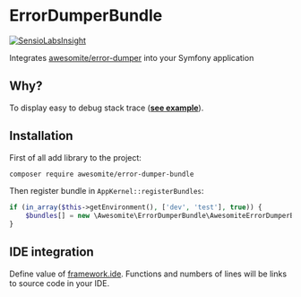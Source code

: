 # ErrorDumperBundle

[![SensioLabsInsight](https://insight.sensiolabs.com/projects/614541fc-fbdf-45f9-872c-7cb0da038322/mini.png)](https://insight.sensiolabs.com/projects/614541fc-fbdf-45f9-872c-7cb0da038322)

Integrates [awesomite/error-dumper](https://github.com/awesomite/error-dumper) into your Symfony application

## Why?

To display easy to debug stack trace (**[see example](https://awesomite.github.io/error-dumper/examples/exception.html)**).

## Installation

First of all add library to the project:

```bash
composer require awesomite/error-dumper-bundle
```

Then register bundle in `AppKernel::registerBundles`:

```php
if (in_array($this->getEnvironment(), ['dev', 'test'], true)) {
    $bundles[] = new \Awesomite\ErrorDumperBundle\AwesomiteErrorDumperBundle();
}
```

## IDE integration

Define value of [framework.ide](http://symfony.com/doc/current/reference/configuration/framework.html#ide).
Functions and numbers of lines will be links to source code in your IDE.
